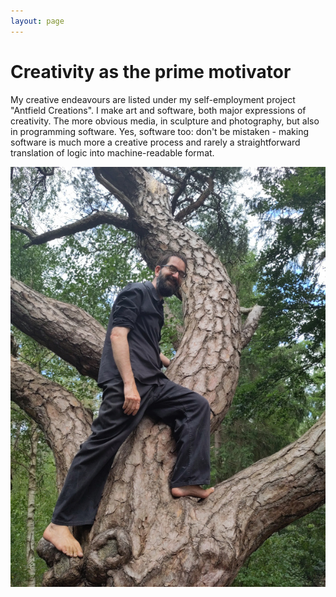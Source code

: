 ```yaml
---
layout: page
---
```

<link type="text/css" rel="stylesheet" href="static/style/style.css">

# Creativity as the prime motivator

My creative endeavours are listed under my self-employment project "Antfield Creations". I make art and software, both
major expressions of creativity. The more obvious media, in sculpture and photography, but also in programming software.
Yes, software too: don't be mistaken - making software is much more a creative process and rarely a straightforward
translation of logic into machine-readable format.

<img src="static/img/treehugger.jpg" alt="The treehugger">
